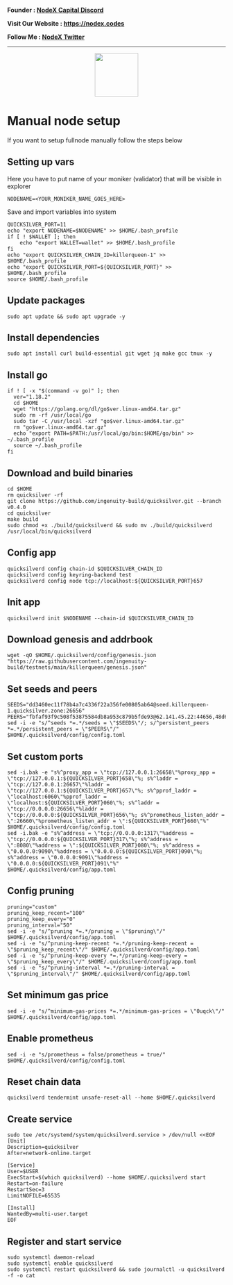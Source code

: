 <strong><p style="font-size:14px" align="left">Founder :
<a href="https://discord.gg/JqQNcwff2e" target="_blank">NodeX Capital Discord</a></p></strong>
<strong><p style="font-size:14px" align="left">Visit Our Website : 
<a href="https://nodex.codes/" target="_blank">https://nodex.codes</a></p></strong>
<strong><p style="font-size:14px" align="left">Follow Me :
<a href="https://twitter.com/nodexploit/" target="_blank">NodeX Twitter</a></p></strong>
<hr>


<p align="center">
  <img height="100" height="auto" src="https://user-images.githubusercontent.com/50621007/166148846-93575afe-e3ce-4ca5-a3f7-a21e8a8609cb.png">
</p>

# Manual node setup
If you want to setup fullnode manually follow the steps below

## Setting up vars
Here you have to put name of your moniker (validator) that will be visible in explorer
```
NODENAME=<YOUR_MONIKER_NAME_GOES_HERE>
```

Save and import variables into system
```
QUICKSILVER_PORT=11
echo "export NODENAME=$NODENAME" >> $HOME/.bash_profile
if [ ! $WALLET ]; then
	echo "export WALLET=wallet" >> $HOME/.bash_profile
fi
echo "export QUICKSILVER_CHAIN_ID=killerqueen-1" >> $HOME/.bash_profile
echo "export QUICKSILVER_PORT=${QUICKSILVER_PORT}" >> $HOME/.bash_profile
source $HOME/.bash_profile
```

## Update packages
```
sudo apt update && sudo apt upgrade -y
```

## Install dependencies
```
sudo apt install curl build-essential git wget jq make gcc tmux -y
```

## Install go
```
if ! [ -x "$(command -v go)" ]; then
  ver="1.18.2"
  cd $HOME
  wget "https://golang.org/dl/go$ver.linux-amd64.tar.gz"
  sudo rm -rf /usr/local/go
  sudo tar -C /usr/local -xzf "go$ver.linux-amd64.tar.gz"
  rm "go$ver.linux-amd64.tar.gz"
  echo "export PATH=$PATH:/usr/local/go/bin:$HOME/go/bin" >> ~/.bash_profile
  source ~/.bash_profile
fi
```

## Download and build binaries
```
cd $HOME
rm quicksilver -rf
git clone https://github.com/ingenuity-build/quicksilver.git --branch v0.4.0
cd quicksilver
make build
sudo chmod +x ./build/quicksilverd && sudo mv ./build/quicksilverd /usr/local/bin/quicksilverd
```

## Config app
```
quicksilverd config chain-id $QUICKSILVER_CHAIN_ID
quicksilverd config keyring-backend test
quicksilverd config node tcp://localhost:${QUICKSILVER_PORT}657
```

## Init app
```
quicksilverd init $NODENAME --chain-id $QUICKSILVER_CHAIN_ID
```

## Download genesis and addrbook
```
wget -qO $HOME/.quicksilverd/config/genesis.json "https://raw.githubusercontent.com/ingenuity-build/testnets/main/killerqueen/genesis.json"
```

## Set seeds and peers
```
SEEDS="dd3460ec11f78b4a7c4336f22a356fe00805ab64@seed.killerqueen-1.quicksilver.zone:26656"
PEERS="fbfaf93f9c508f53875584db8a953c879b5fde93@62.141.45.22:44656,48d6e6f74b22599fb80b63e3df15107057678701@142.132.213.50:26656,c73e0f1af31eec4652992b410ca7862622b9ec08@65.108.135.213:26756,90ac25d4eb949d0c96d035b440bf43d38983910c@167.235.60.58:26656,3c8dbb7ac3bea1baab2dbef6f30fec8e9ccbf20f@150.158.152.166:26656,08e9c9d61b66a29f3bb777cf32da0cf0478ff9e8@81.68.181.186:26656,d8cd956350252da5f43e3d2cb9c404f2beeb2430@43.156.26.121:26656,4d397f3548dc90f0d5377d144dfb41667004a0f1@176.116.87.5:26656,3d600e16fc5070ad591877889a8198c203a799cb@124.223.87.231:26656,5f5eb201298af5a6f6e9bd5eed1c01ba329f83f2@178.236.129.143:26656,23be55e923172df0ccd3b437962c70cddb6ab814@142.93.150.22:26656,1e201ae20e650c7a6de6c4961c7ec9bbc49b99c7@164.68.119.26:26656,d52a4dc04658f3b0f20874a571788ceb9b7bada4@124.223.66.120:26656,1fdc86d5e36c4ead4cfc79da9b57569b7d72cabc@193.122.107.99:26656,46d2eb9953403de555369ab5d144c713a6e5b960@144.76.67.53:2390,0e7dcc9313cefbdbc4b7b00931a04c4e78f4da5f@88.208.57.200:46656,77481c2bfffb141da24e1f3ef931a330b3b9bba4@164.92.90.14:11656,8cf285b8aaf60744d561640651a0557ea56c8a00@124.223.26.171:26656,469e4cac6d3454c911594412e5731097ab38be1a@95.111.229.221:26656,308dbd671f5c5c9520af2944fd960a0ccfdb33be@134.249.85.64:26656,288948102bb3025c52209ab6ac708d95e9aecef1@124.223.107.85:26656,53e64bfb9572f890c06c4c95062a93cad6c5e8b5@188.9.122.183:26656,b730363c80a74560b35f60abc663539e58d25552@46.38.243.16:11656,2f54f2f9feaa1c89a767ed17506a3e5ed9275bcc@146.0.40.114:11656,987456d197614b2eb927f5e9fd3c200e6e926eac@175.24.183.235:26656,31ff74d28c9f6a81c0786ef6e6dda98004c3bcbd@1.15.185.171:26656,fa9790558b91a835c9eceffc231b3f63c7c15298@140.238.96.20:26656,015baa30ea5c71efa37ba7bf9fb2f7c61fcb32a2@146.56.128.144:26656,6d199195e710f8fbee5d729735941ae65ddd9adf@94.130.180.23:11656,87b9d7ef60e4c90cc9dc7dc7341167445a774e74@124.223.107.100:26656,245502cb4c2ccd62f4d56293d9ca341a57b22908@129.226.156.253:26656,888d27502f5e687849013ea1cb420e8421528cbf@65.109.0.101:11656"
sed -i -e "s/^seeds *=.*/seeds = \"$SEEDS\"/; s/^persistent_peers *=.*/persistent_peers = \"$PEERS\"/" $HOME/.quicksilverd/config/config.toml
```

## Set custom ports
```
sed -i.bak -e "s%^proxy_app = \"tcp://127.0.0.1:26658\"%proxy_app = \"tcp://127.0.0.1:${QUICKSILVER_PORT}658\"%; s%^laddr = \"tcp://127.0.0.1:26657\"%laddr = \"tcp://127.0.0.1:${QUICKSILVER_PORT}657\"%; s%^pprof_laddr = \"localhost:6060\"%pprof_laddr = \"localhost:${QUICKSILVER_PORT}060\"%; s%^laddr = \"tcp://0.0.0.0:26656\"%laddr = \"tcp://0.0.0.0:${QUICKSILVER_PORT}656\"%; s%^prometheus_listen_addr = \":26660\"%prometheus_listen_addr = \":${QUICKSILVER_PORT}660\"%" $HOME/.quicksilverd/config/config.toml
sed -i.bak -e "s%^address = \"tcp://0.0.0.0:1317\"%address = \"tcp://0.0.0.0:${QUICKSILVER_PORT}317\"%; s%^address = \":8080\"%address = \":${QUICKSILVER_PORT}080\"%; s%^address = \"0.0.0.0:9090\"%address = \"0.0.0.0:${QUICKSILVER_PORT}090\"%; s%^address = \"0.0.0.0:9091\"%address = \"0.0.0.0:${QUICKSILVER_PORT}091\"%" $HOME/.quicksilverd/config/app.toml
```

## Config pruning
```
pruning="custom"
pruning_keep_recent="100"
pruning_keep_every="0"
pruning_interval="50"
sed -i -e "s/^pruning *=.*/pruning = \"$pruning\"/" $HOME/.quicksilverd/config/app.toml
sed -i -e "s/^pruning-keep-recent *=.*/pruning-keep-recent = \"$pruning_keep_recent\"/" $HOME/.quicksilverd/config/app.toml
sed -i -e "s/^pruning-keep-every *=.*/pruning-keep-every = \"$pruning_keep_every\"/" $HOME/.quicksilverd/config/app.toml
sed -i -e "s/^pruning-interval *=.*/pruning-interval = \"$pruning_interval\"/" $HOME/.quicksilverd/config/app.toml
```

## Set minimum gas price
```
sed -i -e "s/^minimum-gas-prices *=.*/minimum-gas-prices = \"0uqck\"/" $HOME/.quicksilverd/config/app.toml
```

## Enable prometheus
```
sed -i -e "s/prometheus = false/prometheus = true/" $HOME/.quicksilverd/config/config.toml
```

## Reset chain data
```
quicksilverd tendermint unsafe-reset-all --home $HOME/.quicksilverd
```

## Create service
```
sudo tee /etc/systemd/system/quicksilverd.service > /dev/null <<EOF
[Unit]
Description=quicksilver
After=network-online.target

[Service]
User=$USER
ExecStart=$(which quicksilverd) --home $HOME/.quicksilverd start
Restart=on-failure
RestartSec=3
LimitNOFILE=65535

[Install]
WantedBy=multi-user.target
EOF
```

## Register and start service
```
sudo systemctl daemon-reload
sudo systemctl enable quicksilverd
sudo systemctl restart quicksilverd && sudo journalctl -u quicksilverd -f -o cat
```
